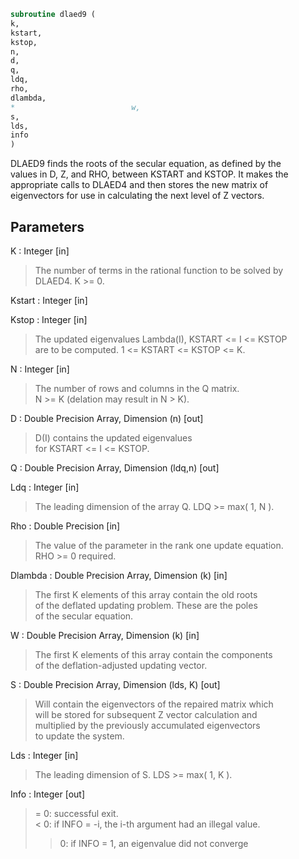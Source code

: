 ```fortran  
subroutine dlaed9 (  
k,  
kstart,  
kstop,  
n,  
d,  
q,  
ldq,  
rho,  
dlambda,  
*                          w,  
s,  
lds,  
info  
)  
```  
  
DLAED9 finds the roots of the secular equation, as defined by the  
values in D, Z, and RHO, between KSTART and KSTOP.  It makes the  
appropriate calls to DLAED4 and then stores the new matrix of  
eigenvectors for use in calculating the next level of Z vectors.  
  
## Parameters  
K : Integer [in]  
> The number of terms in the rational function to be solved by  
> DLAED4.  K >= 0.  
  
Kstart : Integer [in]  
  
Kstop : Integer [in]  
> The updated eigenvalues Lambda(I), KSTART <= I <= KSTOP  
> are to be computed.  1 <= KSTART <= KSTOP <= K.  
  
N : Integer [in]  
> The number of rows and columns in the Q matrix.  
> N >= K (delation may result in N > K).  
  
D : Double Precision Array, Dimension (n) [out]  
> D(I) contains the updated eigenvalues  
> for KSTART <= I <= KSTOP.  
  
Q : Double Precision Array, Dimension (ldq,n) [out]  
  
Ldq : Integer [in]  
> The leading dimension of the array Q.  LDQ >= max( 1, N ).  
  
Rho : Double Precision [in]  
> The value of the parameter in the rank one update equation.  
> RHO >= 0 required.  
  
Dlambda : Double Precision Array, Dimension (k) [in]  
> The first K elements of this array contain the old roots  
> of the deflated updating problem.  These are the poles  
> of the secular equation.  
  
W : Double Precision Array, Dimension (k) [in]  
> The first K elements of this array contain the components  
> of the deflation-adjusted updating vector.  
  
S : Double Precision Array, Dimension (lds, K) [out]  
> Will contain the eigenvectors of the repaired matrix which  
> will be stored for subsequent Z vector calculation and  
> multiplied by the previously accumulated eigenvectors  
> to update the system.  
  
Lds : Integer [in]  
> The leading dimension of S.  LDS >= max( 1, K ).  
  
Info : Integer [out]  
> = 0:  successful exit.  
> < 0:  if INFO = -i, the i-th argument had an illegal value.  
> > 0:  if INFO = 1, an eigenvalue did not converge  
  

